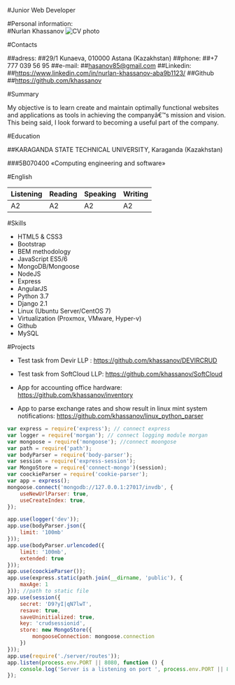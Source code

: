 #Junior Web Developer

#Personal information:   
#Nurlan Khassanov
![CV photo](photo.jpeg/150x100 "My photo")  

#Contacts

##adress:  ##29/1 Kunaeva, 010000 Astana (Kazakhstan)
##phone:  ##+7 777 039 56 95 
##e-mail: ##hasanov85@gmail.com
##Linkedin: ##https://www.linkedin.com/in/nurlan-khassanov-aba9b1123/
##Github    ##https://github.com/khassanov


#Summary 

My objective is to learn create and maintain optimally functional websites and applications as tools in achieving the companyâ€™s mission and vision. This being said, I look forward to becoming a useful part of the company.

#Education

##KARAGANDA STATE TECHNICAL UNIVERSITY, Karaganda (Kazakhstan)

###5В070400 «Computing engineering and software» 

#English

| Listening | Reading | Speaking  | Writing |
|-----------|---------|-----------|---------|
|    A2     |    A2   |     A2    |    A2   |

#Skills 
* HTML5 & CSS3
* Bootstrap
* BEM methodology
* JavaScript ES5/6
* MongoDB/Mongoose
* NodeJS 
* Express 
* AngularJS
* Python 3.7
* Django 2.1
* Linux (Ubuntu Server/CentOS 7)
* Virtualization (Proxmox, VMware, Hyper-v)
* Github
* MySQL 

#Projects 

* Test task from Devir LLP : https://github.com/khassanov/DEVIRCRUD

* Test task from SoftCloud LLP: https://github.com/khassanov/SoftCloud

* App for accounting office hardware: https://github.com/khassanov/inventory

* App to parse exchange rates and show  result in linux mint system notifications: https://github.com/khassanov/linux_python_parser

```javascript   
var express = require('express'); // connect express
var logger = require('morgan'); // connect logging module morgan
var mongoose = require('mongoose'); //connect moongose
var path = require('path');
var bodyParser = require('body-parser');
var session = require('express-session');
var MongoStore = require('connect-mongo')(session);
var coockieParser = require('cookie-parser');
var app = express();
mongoose.connect('mongodb://127.0.0.1:27017/invdb', {
    useNewUrlParser: true,
    useCreateIndex: true,
});

app.use(logger('dev'));
app.use(bodyParser.json({
    limit: '100mb'
}));
app.use(bodyParser.urlencoded({
    limit: '100mb',
    extended: true
}));
app.use(coockieParser());
app.use(express.static(path.join(__dirname, 'public'), {
    maxAge: 1
})); //path to static file
app.use(session({
    secret: 'D9?yI|qN7lwT',
    resave: true,
    saveUninitialized: true,
    key: 'crudsessionid',
    store: new MongoStore({
        mongooseConnection: mongoose.connection
    })
}));
app.use(require('./server/routes'));
app.listen(process.env.PORT || 8080, function () {
    console.log('Server is a listening on port ', process.env.PORT || 8080);
});
```


